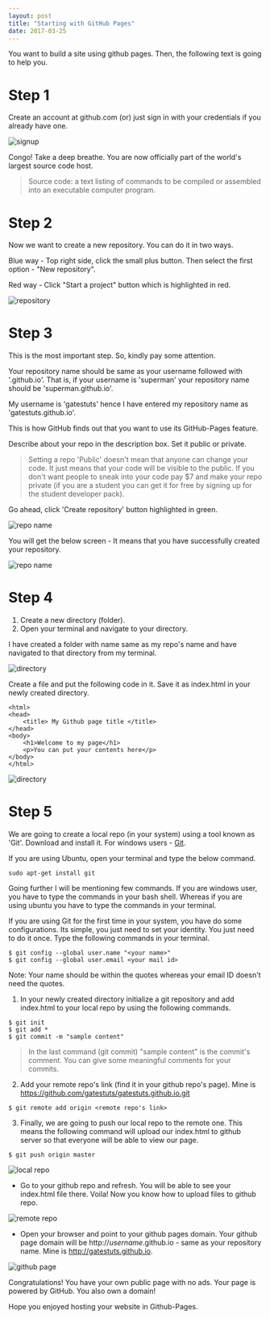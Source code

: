 ```yaml
---
layout: post
title: "Starting with GitHub Pages"
date: 2017-03-25
---
```


You want to build a site using github pages. Then, the following text is going to help you.

# Step 1

Create an account at github.com (or) just sign in with your credentials if you already have one.

![signup](http://andrewmoses.github.io/githubpages/githubpages1.jpg)

Congo! Take a deep breathe. You are now officially part of the world's largest source code host.

> Source code: a text listing of commands to be compiled or assembled into an executable computer program.

# Step 2

Now we want to create a new repository. You can do it in two ways.

Blue way - Top right side, click the small plus button. Then select the first option - "New repository".

Red way - Click "Start a project" button which is highlighted in red.

![repository](http://andrewmoses.github.io/githubpages/githubpages2.jpg)

# Step 3

This is the most important step. So, kindly pay some attention.

Your repository name should be same as your username followed with '.github.io'. That is, if your username is 'superman' your repository name should be 'superman.github.io'.

My username is 'gatestuts' hence I have entered my repository name as 'gatestuts.github.io'.

This is how GitHub finds out that you want to use its GitHub-Pages feature.

Describe about your repo in the description box. Set it public or private.

> Setting a repo 'Public' doesn't mean that anyone can change your code. It just means that your code will be visible to the public. If you don't want people to sneak into your code pay $7 and make your repo private (if you are a student you can get it for free by signing up for the student developer pack).

Go ahead, click 'Create repository' button highlighted in green.

![repo name](http://andrewmoses.github.io/githubpages/githubpages3.jpg)

You will get the below screen - It means that you have successfully created your repository.

![repo name](http://andrewmoses.github.io/githubpages/githubpages4.jpg)

# Step 4

1. Create a new directory (folder).
2. Open your terminal and navigate to your directory.

I have created a folder with name same as my repo's name and have navigated to that directory from my terminal.

![directory](http://andrewmoses.github.io/githubpages/lr1.jpg)

Create a file and put the following code in it. Save it as index.html in your newly created directory.

```
<html>
<head>
	<title> My Github page title </title>
</head>
<body>
	<h1>Welcome to my page</h1>
	<p>You can put your contents here</p>
</body>
</html>
```

![directory](http://andrewmoses.github.io/githubpages/lr2.jpg)

# Step 5

We are going to create a local repo (in your system) using a tool known as 'Git'. Download and install it. For windows users - [Git](https://git-scm.com/download/win).

If you are using Ubuntu, open your terminal and type the below command.

```
sudo apt-get install git
```

Going further I will be mentioning few commands. If you are windows user, you have to type the commands in your bash shell. Whereas if you are using ubuntu you have to type the commands in your terminal.

If you are using Git for the first time in your system, you have do some configurations. Its simple, you just need to set your identity. You just need to do it once. Type the following commands in your terminal.

```
$ git config --global user.name "<your name>"
$ git config --global user.email <your mail id>
```
Note: Your name should be within the quotes whereas your email ID doesn't need the quotes.

1. In your newly created directory initialize a git repository and add index.html to your local repo by using the following commands.
```
$ git init
$ git add *
$ git commit -m "sample content"
```
> In the last command (git commit) "sample content" is the commit's comment. You can give some meaningful comments for your commits.

2. Add your remote repo's link (find it in your github repo's page). Mine is https://github.com/gatestuts/gatestuts.github.io.git
```
$ git remote add origin <remote repo's link>
```
3. Finally, we are going to push our local repo to the remote one. This means the following command will upload our index.html to github server so that everyone will be able to view our page.
```
$ git push origin master
```

![local repo](http://andrewmoses.github.io/githubpages/push1.jpg)

* Go to your github repo and refresh. You will be able to see your index.html file there. Voila! Now you know how to upload files to github repo.

![remote repo](http://andrewmoses.github.io/githubpages/push2.jpg)

* Open your browser and point to your github pages domain. Your github page domain will be http://*username*.github.io - same as your repository name. Mine is http://gatestuts.github.io.

![github page](http://andrewmoses.github.io/githubpages/push3.jpg)

Congratulations! You have your own public page with no ads. Your page is powered by GitHub. You also own a domain!

Hope you enjoyed hosting your website in Github-Pages.
